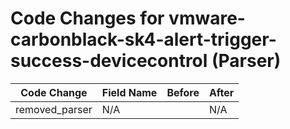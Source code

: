 # Code Changes for vmware-carbonblack-sk4-alert-trigger-success-devicecontrol (Parser)

| Code Change | Field Name | Before | After |
|-------------|------------|--------|-------|
| removed_parser | N/A |  | N/A |